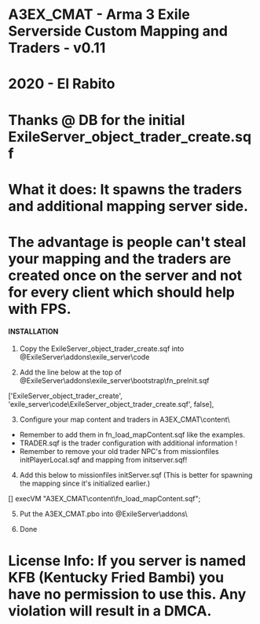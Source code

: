 # A3EX_CMAT - Arma 3 Exile Serverside Custom Mapping and Traders - v0.11
# 2020 - El Rabito
# Thanks @ DB for the initial ExileServer_object_trader_create.sqf


# What it does:  It spawns the traders and additional mapping server side.
# The advantage is people can't steal your mapping and the traders are created once on the server and not for every client which should help with FPS.

#### INSTALLATION

1. Copy the ExileServer_object_trader_create.sqf into @ExileServer\addons\exile_server\code

2. Add the line below at the top of @ExileServer\addons\exile_server\bootstrap\fn_preInit.sqf

['ExileServer_object_trader_create', 'exile_server\code\ExileServer_object_trader_create.sqf', false],


3. Configure your map content and traders in A3EX_CMAT\content\
- Remember to add them in fn_load_mapContent.sqf like the examples.
- TRADER.sqf is the trader configuration with additional information !
- Remember to remove your old trader NPC's from missionfiles initPlayerLocal.sqf and mapping from initserver.sqf!

4. Add this below to missionfiles initServer.sqf (This is better for spawning the mapping since it's initialized earlier.)

[] execVM "A3EX_CMAT\content\fn_load_mapContent.sqf";

5. Put the A3EX_CMAT.pbo into @ExileServer\addons\

6. Done


# License Info: If you server is named KFB (Kentucky Fried Bambi) you have no permission to use this. Any violation will result in a DMCA.
